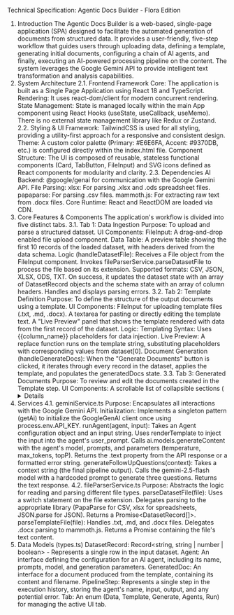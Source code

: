 Technical Specification: Agentic Docs Builder - Flora Edition
1. Introduction
The Agentic Docs Builder is a web-based, single-page application (SPA) designed to facilitate the automated generation of documents from structured data. It provides a user-friendly, five-step workflow that guides users through uploading data, defining a template, generating initial documents, configuring a chain of AI agents, and finally, executing an AI-powered processing pipeline on the content. The system leverages the Google Gemini API to provide intelligent text transformation and analysis capabilities.
2. System Architecture
2.1. Frontend Framework
Core: The application is built as a Single Page Application using React 18 and TypeScript.
Rendering: It uses react-dom/client for modern concurrent rendering.
State Management: State is managed locally within the main App component using React Hooks (useState, useCallback, useMemo). There is no external state management library like Redux or Zustand.
2.2. Styling & UI
Framework: TailwindCSS is used for all styling, providing a utility-first approach for a responsive and consistent design.
Theme: A custom color palette (Primary: #E6E6FA, Accent: #9370DB, etc.) is configured directly within the index.html file.
Component Structure: The UI is composed of reusable, stateless functional components (Card, TabButton, FileInput) and SVG icons defined as React components for modularity and clarity.
2.3. Dependencies
AI Backend: @google/genai for communication with the Google Gemini API.
File Parsing:
xlsx: For parsing .xlsx and .ods spreadsheet files.
papaparse: For parsing .csv files.
mammoth.js: For extracting raw text from .docx files.
Core Runtime: React and ReactDOM are loaded via CDN.
3. Core Features & Components
The application's workflow is divided into five distinct tabs.
3.1. Tab 1: Data Ingestion
Purpose: To upload and parse a structured dataset.
UI Components:
FileInput: A drag-and-drop enabled file upload component.
Data Table: A preview table showing the first 10 records of the loaded dataset, with headers derived from the data schema.
Logic (handleDatasetFile):
Receives a File object from the FileInput component.
Invokes fileParserService.parseDatasetFile to process the file based on its extension.
Supported formats: CSV, JSON, XLSX, ODS, TXT.
On success, it updates the dataset state with an array of DatasetRecord objects and the schema state with an array of column headers.
Handles and displays parsing errors.
3.2. Tab 2: Template Definition
Purpose: To define the structure of the output documents using a template.
UI Components:
FileInput for uploading template files (.txt, .md, .docx).
A textarea for pasting or directly editing the template text.
A "Live Preview" panel that shows the template rendered with data from the first record of the dataset.
Logic:
Templating Syntax: Uses {{column_name}} placeholders for data injection.
Live Preview: A replace function runs on the template string, substituting placeholders with corresponding values from dataset[0].
Document Generation (handleGenerateDocs): When the "Generate Documents" button is clicked, it iterates through every record in the dataset, applies the template, and populates the generatedDocs state.
3.3. Tab 3: Generated Documents
Purpose: To review and edit the documents created in the Template step.
UI Components:
A scrollable list of collapsible sections (<details>), one for each generated document.
Each section contains the document's filename and a textarea with its content.
Logic: The content within each textarea is bound to the corresponding GeneratedDoc object in the generatedDocs state, allowing for direct, in-place editing.
3.4. Tab 4: Agent Configuration
Purpose: To define and configure a sequence of AI agents for a processing pipeline.
UI Components:
A list of collapsible sections, one for each agent.
Form fields within each section allow modification of the Agent properties (name, model, temperature, prompts, etc.).
Logic:
The agents state is initialized with three DEFAULT_AGENTS_CONFIG: a Summarizer, a Style Rewriter, and a JSON Converter.
The handleAgentChange function updates the agents state array when a user modifies any agent parameter. This allows for dynamic configuration of the pipeline before execution.
3.5. Tab 5: Pipeline Execution
Purpose: To run a selected input through the configured agent pipeline and view the results.
UI Components:
An input textarea for the initial text.
Helper buttons to quickly populate the input from the first few generated documents.
An "Execute Pipeline" button, which is disabled during execution.
A results panel that displays the output of each agent step-by-step.
A "Follow-up Questions" card that appears upon successful completion.
Logic (startPipeline):
Sets isPipelineRunning to true and clears previous results.
Iterates through the agents array sequentially.
For each agent, it calls geminiService.runAgent with the output of the previous step as the input for the current one.
Updates the pipelineHistory state after each step completes, causing the UI to re-render and show progress.
If any agent returns an error, the pipeline stops.
After the final agent successfully runs, it calls geminiService.generateFollowUpQuestions with the final output to provide contextual next steps.
Sets isPipelineRunning to false upon completion or error.
4. Services
4.1. geminiService.ts
Purpose: Encapsulates all interactions with the Google Gemini API.
Initialization: Implements a singleton pattern (getAi) to initialize the GoogleGenAI client once using process.env.API_KEY.
runAgent(agent, input):
Takes an Agent configuration object and an input string.
Uses renderTemplate to inject the input into the agent's user_prompt.
Calls ai.models.generateContent with the agent's model, prompts, and parameters (temperature, max_tokens, topP).
Returns the .text property from the API response or a formatted error string.
generateFollowUpQuestions(context):
Takes a context string (the final pipeline output).
Calls the gemini-2.5-flash model with a hardcoded prompt to generate three questions.
Returns the text response.
4.2. fileParserService.ts
Purpose: Abstracts the logic for reading and parsing different file types.
parseDatasetFile(file):
Uses a switch statement on the file extension.
Delegates parsing to the appropriate library (PapaParse for CSV, xlsx for spreadsheets, JSON.parse for JSON).
Returns a Promise<DatasetRecord[]>.
parseTemplateFile(file):
Handles .txt, .md, and .docx files.
Delegates .docx parsing to mammoth.js.
Returns a Promise<string> containing the file's text content.
5. Data Models (types.ts)
DatasetRecord: Record<string, string | number | boolean> - Represents a single row in the input dataset.
Agent: An interface defining the configuration for an AI agent, including its name, prompts, model, and generation parameters.
GeneratedDoc: An interface for a document produced from the template, containing its content and filename.
PipelineStep: Represents a single step in the execution history, storing the agent's name, input, output, and any potential error.
Tab: An enum (Data, Template, Generate, Agents, Run) for managing the active UI tab.
